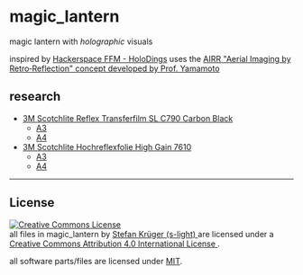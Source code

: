 <!--lint disable list-item-indent-->
<!--lint disable list-item-bullet-indent-->

# magic_lantern
magic lantern with *holographic* visuals


inspired by [Hackerspace FFM - HoloDings](https://www.hackerspace-ffm.de/wiki/index.php?title=HoloDings)
uses the [AIRR "Aerial Imaging by Retro‐Reflection" concept developed by Prof. Yamamoto](http://www.k2.t.u-tokyo.ac.jp/perception/AIRR_Tablet/index-e.html)

## research
- [3M Scotchlite Reflex Transferfilm SL C790 Carbon Black](https://www.3mdeutschland.de/3M/de_DE/unternehmen-de/produkte/~/3M-Scotchlite-Reflective-Material-C790/?N=5002385+3290128154&preselect=3293786499&rt=rud)
    - [A3](https://www.reflexfolie.de/reflexfolien/zuschnitte/reflexfolien-in-a3/3m-scotchlite-reflex-transferfilm-sl-c790)
    - [A4](https://www.reflexfolie.de/reflexfolien/zuschnitte/reflexfolien-in-a4/3m-scotchlite-reflex-transferfilm-c790)
- [3M Scotchlite Hochreflexfolie  High Gain 7610](https://multimedia.3m.com/mws/media/129346O/scotchlite-hochreflexfolie-high-gain-7610.pdf)
    - [A3](https://www.reflexfolie.de/reflexfolien/zuschnitte/reflexfolien-in-a3/3m-hochreflexfolie-7610)
    - [A4](https://www.reflexfolie.de/reflexfolien/zuschnitte/reflexfolien-in-a4/3m-hochreflexfolie-7610)














---

## License
<!-- license info -->
<p>
<a rel="license" href="http://creativecommons.org/licenses/by/4.0/">
    <img alt="Creative Commons License" style="border-width:0"
        src="https://i.creativecommons.org/l/by/4.0/88x31.png" />
</a><br />
<span xmlns:dct="http://purl.org/dc/terms/" property="dct:title">
    all files in magic_lantern
</span> by
<a
    xmlns:cc="http://creativecommons.org/ns#"
    href="https://github.com/s-light/magic_lantern"
    property="cc:attributionName"
    rel="cc:attributionURL">
    Stefan Krüger (s-light)
</a>
are licensed under a<br/>
<a rel="license" href="http://creativecommons.org/licenses/by/4.0/">
    Creative Commons Attribution 4.0 International License
</a>.
</p>

all software parts/files are licensed under [MIT](LICENSE).
